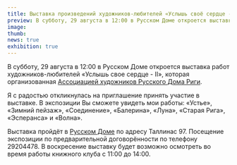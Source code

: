 ```yaml
---
title: Выставка произведений художников-любителей «Услышь своё сердце - II»
preview: В субботу, 29 августа в 12:00 в Русском Доме откроется выставка работ художников-любителей «Услышь свое сердце - II», которая организованная Ассоциацией художников Русского Дома Риги.
image: 
thumb: 
news: true
exhibition: true
---
```


В субботу, 29 августа в 12:00 в Русском Доме откроется выставка работ художников-любителей «Услышь свое сердце - II», которая организованная [Ассоциацией художников Русского Дома Риги](https://www.facebook.com/groups/214048355344420/).

Я c радостью откликнулась на приглашение принять участие в выставке. В экспозиции Вы сможете увидеть мои работы: «Устье», «Зимний пейзаж», «Соединение», «Балерина», «Луна», «Старая Рига», «Эсперанса» и «Волна».

Выставка пройдёт в [Русском Доме](http://www.rusdomriga.lv/) по адресу Таллинас 97. Посещение экспозиции по предварительной договорённости по телефону 29204478. В воскресение выставку будет возможно осмотреть во время работы книжного клуба с 11:00 до 14:00.